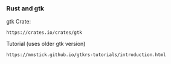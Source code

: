 ### Rust and gtk

gtk Crate:
    
    https://crates.io/crates/gtk
    
Tutorial (uses older gtk version)

    https://mmstick.github.io/gtkrs-tutorials/introduction.html
